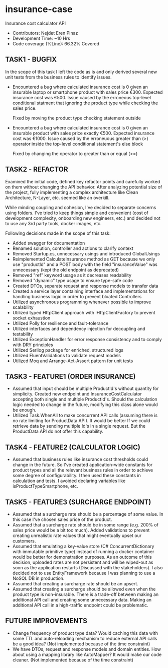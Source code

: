 # insurance-case
Insurance cost calculator API

* Contributors: Nejdet Eren Pinaz
* Development Time: ~10 Hrs
* Code coverage (%Line): 66.32% Covered

TASK1 - BUGFIX
------------------------------------
In the scope of this task I left the code as is and only derived several new unit tests from the business rules to identify issues.

- Encountered a bug where calculated insurance cost is 0 given an insurable laptop or smartphone product with sales price €300. 
  Expected insurance cost was €500.
  Issue caused by the erroneous top-level conditional statment that ignoring the product type while checking the sales price.
  
  Fixed by moving the product type checking statement outside
  
- Encountered a bug where calculated insurance cost is 0 given an insurable product with sales price exactly €500.
  Expected insurance cost was €1000.
  Issue caused by the erroneuous greater than (>) operator inside the top-level conditional statement's else block
  
  Fixed by changing the operator to greater than or equal (>=)

TASK2 - REFACTOR
------------------------------------
Examined the initial code, defined key refactor points and carefully worked on them without changing the API behavior.
After analyzing potential size of the project, fully implementing a complex architecture like Clean Architecture, N-Layer, etc. 
seemed like an overkill. 

While minding coupling and cohesion, I've decided to separate concerns using folders.
I've tried to keep things simple and convenient (cost of development complexity, onboarding new engineers, etc.) and decided 
not to use any 3rd party tools, docker images, etc.

Following decisions made in the scope of this task:

- Added swagger for documentation
- Renamed solution, controller and actions to clarify context
- Removed Startup.cs, unnecessary usings and introduced GlobalUsings
- Reimplemented CalculateInsurance method as GET because we only use "productId" and a POST body with the field "insuranceValue" was
  unnecessary (kept the old endpoint as deprecated)
- Removed "ref" keyword usage as it decreases readability
- Removed "dynamic" type usage to ensure type-safe code
- Created DTOs, separate request and response models to transfer data
- Created a service layer containing interface and implementations for handling business logic in order to prevent bloated Controllers
- Utilized asynchronous programming whenever possible to improve scalability
- Utilized typed HttpClient approach with IHttpClientFactory to prevent socket exhaustion
- Utilized Polly for resilience and fault-tolerance
- Utilized interfaces and dependency injection for decoupling and testability
- Utilized ExceptionHandler for error response consistency and to comply with DRY principles
- Utilized Serilog package for enriched, structured logs
- Utilized FluentValidations to validate request models
- Utilized Moq and Arrange-Act-Assert pattern for unit tests

TASK3 - FEATURE1 (ORDER INSURANCE)
------------------------------------
- Assumed that input should be multiple ProductId's without quantity for simplicity. Created new endpoint and InsuranceCostCalculator
  accepting  both single and multiple ProductId's. Should the calculation logic needed to change in the future, modifying this class
  alone would be enough.
- Utilized Task.WhenAll to make concurrent API calls (assuming there is no rate limiting for ProductData API). It would be
  better If we could retrieve data by sending multiple Id's in a single request. But the ProductData API do not offer this capability.

TASK4 - FEATURE2 (CALCULATOR LOGIC)
------------------------------------
- Assumed that business rules like insurance cost thresholds could change in the future. So I've created application-wide constants 
  for product types and all the relevant business rules in order to achieve some degree of configurability. I then used these constants 
  in calculation and tests. I avoided declaring variables like isProductTypeSmartphone, etc.

TASK5 - FEATURE3 (SURCHARGE ENDPOINT)
------------------------------------
- Assumed that a surcharge rate should be a percentage of some value. In this case I've chosen sales price of the product.
- Assumed that a surcharge rate should be in some range (e.g. 200% of sales price would be a bit too much). Added validations to prevent
  creating unrealistic rate values that might eventually upset our customers.
- Assumed that emulating a key-value store (C# ConcurrentDictionary with immutable primitive type) instead of running a docker container
  would be better for demonstration purposes. As an outcome of this decision, uploaded rates are not  persistent and will  be wiped-out
  as soon as the application restarts (Discussed with the stakeholders). I also decided not to use EntityFramework because I was planning
  to use a NoSQL DB in production.
- Assumed that creating a surcharge rate should be an upsert.
- Assumed that creating a surcharge should be allowed even when the product type is non-insurable. There is a trade-off between 
  making an additional API call and creating some unnecessary data. Making an additional API call in a high-traffic endpoint could be
  problematic.

FUTURE IMPROVEMENTS
------------------------------------
- Change frequency of product type data? Would caching this data with some TTL and auto-reloading mechanism to reduce external 
  API calls be a good idea? (Not implemented because of the time constraint)
- We have DTOs, request and response models and domain entities. How about using a mapping library like AutoMapper? It would
  make our code cleaner. (Not implemented because of the time constraint)
